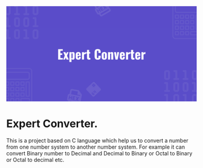 <img src="https://github.com/DolenDeori/Expert-Converter/blob/main/expert%20converter%20banner.png">

# Expert Converter.
This is a project based on C language which help us to convert a number from one number system to another number system.
For example it can convert Binary number to Decimal and Decimal to Binary or Octal to Binary or Octal to decimal etc.
